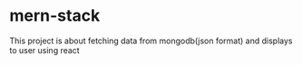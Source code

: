 # mern-stack
This project is about fetching data from mongodb(json format) and displays to user using react
